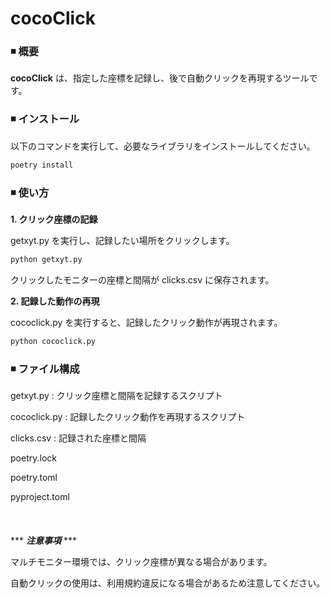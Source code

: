 # cocoClick

### ◾️ 概要  
**cocoClick** は、指定した座標を記録し、後で自動クリックを再現するツールです。
<br>
### ◾️ インストール  
以下のコマンドを実行して、必要なライブラリをインストールしてください。  
```sh
poetry install
```

### ◾️ 使い方
**1. クリック座標の記録**

getxyt.py を実行し、記録したい場所をクリックします。

```sh
python getxyt.py
```
クリックしたモニターの座標と間隔が clicks.csv に保存されます。

**2. 記録した動作の再現**

cococlick.py を実行すると、記録したクリック動作が再現されます。

```sh
python cococlick.py
```

### ◾️ ファイル構成

getxyt.py : クリック座標と間隔を記録するスクリプト

cococlick.py : 記録したクリック動作を再現するスクリプト

clicks.csv : 記録された座標と間隔

poetry.lock

poetry.toml

pyproject.toml
<br>
<br>
<br>
<br>
*** ***注意事項*** ***

マルチモニター環境では、クリック座標が異なる場合があります。

自動クリックの使用は、利用規約違反になる場合があるため注意してください。

